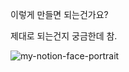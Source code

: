 이렇게 만들면 되는건가요?



제대로 되는건지 궁금한데 참. 



![my-notion-face-portrait](C:\Users\user\Downloads\my-notion-face-portrait.png)
